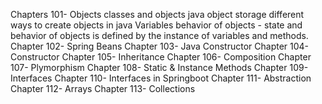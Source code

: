 Chapters 101-	Objects
			        classes and objects
			        java object storage
			        different ways to create objects in java
			        Variables
			        behavior of objects - state and behavior of objects is defined by the instance of variables and methods.	
Chapter 102-	Spring Beans
Chapter 103-	Java Constructor
Chapter 104-	Constructor
Chapter 105-	Inheritance
Chapter 106-	Composition
Chapter 107-	Plymorphism
Chapter 108-	Static & Instance Methods
Chapter 109-	Interfaces
Chapter 110-	Interfaces in Springboot
Chapter 111-	Abstraction
Chapter 112-	Arrays
Chapter 113-	Collections
